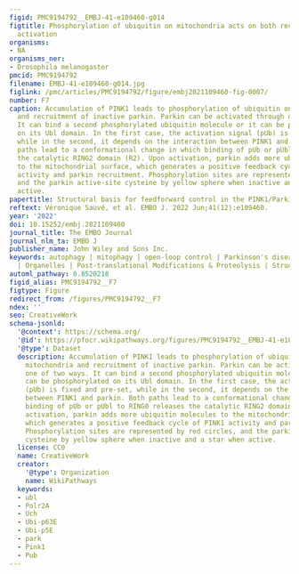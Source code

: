 ```yaml
---
figid: PMC9194792__EMBJ-41-e109460-g014
figtitle: Phosphorylation of ubiquitin on mitochondria acts on both recruitment and
  activation
organisms:
- NA
organisms_ner:
- Drosophila melanogaster
pmcid: PMC9194792
filename: EMBJ-41-e109460-g014.jpg
figlink: /pmc/articles/PMC9194792/figure/embj2021109460-fig-0007/
number: F7
caption: Accumulation of PINK1 leads to phosphorylation of ubiquitin on damaged mitochondria
  and recruitment of inactive parkin. Parkin can be activated through one of two ways.
  It can bind a second phosphorylated ubiquitin molecule or it can be phosphorylated
  on its Ubl domain. In the first case, the activation signal (pUb) is fixed and pre‐set,
  while in the second, it depends on the interaction between PINK1 and parkin. Both
  paths lead to a conformational change in which binding of pUb or pUbl to RING0 releases
  the catalytic RING2 domain (R2). Upon activation, parkin adds more ubiquitin molecules
  to the mitochondrial surface, which generates a positive feedback cycle of PINK1
  activity and parkin recruitment. Phosphorylation sites are represented by red circles,
  and the parkin active‐site cysteine by yellow sphere when inactive and a star when
  active.
papertitle: Structural basis for feedforward control in the PINK1/Parkin pathway.
reftext: Véronique Sauvé, et al. EMBO J. 2022 Jun;41(12):e109460.
year: '2022'
doi: 10.15252/embj.2021109460
journal_title: The EMBO Journal
journal_nlm_ta: EMBO J
publisher_name: John Wiley and Sons Inc.
keywords: autophagy | mitophagy | open‐loop control | Parkinson's disease | ubiquitin
  | Organelles | Post-translational Modifications & Proteolysis | Structural Biology
automl_pathway: 0.8520218
figid_alias: PMC9194792__F7
figtype: Figure
redirect_from: /figures/PMC9194792__F7
ndex: ''
seo: CreativeWork
schema-jsonld:
  '@context': https://schema.org/
  '@id': https://pfocr.wikipathways.org/figures/PMC9194792__EMBJ-41-e109460-g014.html
  '@type': Dataset
  description: Accumulation of PINK1 leads to phosphorylation of ubiquitin on damaged
    mitochondria and recruitment of inactive parkin. Parkin can be activated through
    one of two ways. It can bind a second phosphorylated ubiquitin molecule or it
    can be phosphorylated on its Ubl domain. In the first case, the activation signal
    (pUb) is fixed and pre‐set, while in the second, it depends on the interaction
    between PINK1 and parkin. Both paths lead to a conformational change in which
    binding of pUb or pUbl to RING0 releases the catalytic RING2 domain (R2). Upon
    activation, parkin adds more ubiquitin molecules to the mitochondrial surface,
    which generates a positive feedback cycle of PINK1 activity and parkin recruitment.
    Phosphorylation sites are represented by red circles, and the parkin active‐site
    cysteine by yellow sphere when inactive and a star when active.
  license: CC0
  name: CreativeWork
  creator:
    '@type': Organization
    name: WikiPathways
  keywords:
  - ubl
  - Polr2A
  - Uch
  - Ubi-p63E
  - Ubi-p5E
  - park
  - Pink1
  - Pub
---
```

